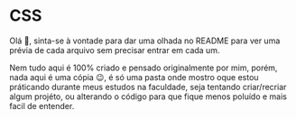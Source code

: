 # CSS
<p>Olá 👋, sinta-se à vontade para dar uma olhada no README para ver uma prévia de cada arquivo sem precisar entrar em cada um.</p>
  
<p>Nem tudo aqui é 100% criado e pensado originalmente por mim, porém, nada aqui é uma cópia 😉, é só uma pasta onde mostro oque 
  estou práticando durante meus estudos na faculdade, seja tentando criar/recriar algum projéto, ou alterando o código para que fique 
  menos poluído e mais facil de entender.</p>
<!--
<div>
# Projeto
<img src="" alt="">
</div>
-->
